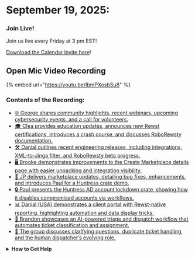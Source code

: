 # September 19, 2025:

### **Join Live!**

Join us live every Friday at 3 pm EST!

&#x20;[Download the Calendar Invite here](https://engine.rewst.io/webhooks/custom/trigger/02eb02e2-1177-43d9-9e13-8547414979fc/c47fdd7f-4075-47a8-ba92-94e790e67c06?request_type=open_mic_link&)!

## Open Mic Video Recording

{% embed url="https://youtu.be/IbmPXosbSu8" %}

### Contents of the Recording:

* [🌐 George shares community highlights, recent webinars, upcoming cybersecurity events, and a call for volunteers.](https://www.youtube.com/watch?v=IbmPXosbSu8\&t=128s)
* [🎓 Clea provides education updates, announces new Rewst certifications, introduces a crash course, and discusses RoboRewsty documentation.](https://www.youtube.com/watch?v=IbmPXosbSu8\&t=339s)
* [🛠️ Danial outlines recent engineering releases, including integrations, XML-to-Jinga filter, and RoboRewsty beta progress.](https://www.youtube.com/watch?v=IbmPXosbSu8\&t=817s)
* [🖥️ Brooke demonstrates improvements to the Create Marketplace details page with easier unpacking and integration visibility.](https://www.youtube.com/watch?v=IbmPXosbSu8\&t=986s)
* [🛒 JP delivers marketplace updates, detailing bug fixes, enhancements, and introduces Paul for a Huntress crate demo.](https://www.youtube.com/watch?v=IbmPXosbSu8\&t=1217s)
* [🔒 Paul presents the Huntress AD account lockdown crate, showing how it disables compromised accounts via workflows.](https://www.youtube.com/watch?v=IbmPXosbSu8\&t=1408s)
* [📊 Danial (USA) demonstrates a client portal with Rewst-native reporting, highlighting automation and data display tricks.](https://www.youtube.com/watch?v=IbmPXosbSu8\&t=1985s)
* [🥪 Brandon showcases an AI-powered triage and dispatch workflow that automates ticket classification and assignment.](https://www.youtube.com/watch?v=IbmPXosbSu8\&t=2405s)
* [🙋 The group discusses clarifying questions, duplicate ticket handling, and the human dispatcher’s evolving role.](https://www.youtube.com/watch?v=IbmPXosbSu8\&t=3181s)

<details>

<summary><strong>How to Get Help</strong></summary>

* 💬 Chat (Discord): [https://discord.gg/rewst​​ ](https://discord.gg/rewst%E2%80%8B%E2%80%8B)
  * Private #\{{ msp \}} channel
  * \#the-kewp
* 🎫 Submit Tickets to: the\_roc@rewst.io
* 📝 Feature Request + Integration Requests: [https://rewst.canny.io/](https://rewst.canny.io/)

**CLUCK UNIVERSITY – REWST TRAINING:**&#x20;

* 👨‍🏫 Live Instructor-Led Training: [https://calendly.com/cluck-u/](https://calendly.com/cluck-u/)
* 🏁 Rewst Foundations Training: [https://docs.rewst.help/cluck-university/rewst-foundations-10x](https://docs.rewst.help/cluck-university/rewst-foundations-10x)
* ▶️ On-demand Videos: [https://docs.rewst.help/cluck-university/rewst-foundations-10x](https://docs.rewst.help/cluck-university/rewst-foundations-10x)

**DOCS:**&#x20;

* 🥚 Rewst Docs: [https://docs.rewst.help ](https://docs.rewst.help)
* ⛩️ Jinja Docs: [https://jinja.palletsprojects.com/](https://jinja.palletsprojects.com/)

**KEY LINKS:**&#x20;

* 📝 Feature Request + Integration Requests: [https://rewst.canny.io/](https://rewst.canny.io/)

</details>
